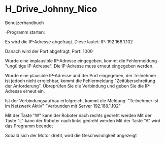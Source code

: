 # H_Drive_Johnny_Nico

Benutzerhandbuch

-Programm starten:

Es wird die IP-Adresse abgefragt. Diese lautet:
IP: 192.168.1.102

Danach wird der Port abgefragt: 
Port: 1000

Wurde eine implausible IP-Adresse eingegeben, kommt die Fehlermeldung "ungültige IP-Adresse". Die IP-Adresse muss erneut eingegeben werden.

Wurde eine plausible IP-Adresse und der Port eingegeben, der Teilnehmer ist jedoch nicht erreichbar, kommt die Fehlermeldung "Zeitüberschreitung der Anforderung".
Übreprüfen Sie die Verbindung und geben Sie die IP-Adresse erneut ein.

Ist der Verbindungsaufbau erfolgreich, kommt die Meldung:
"Teilnehmer ist im Netzwerk Aktiv"
"Verbunden mit Server 192.168.1.102"

Mit der Taste "W" kann der Roboter nach rechts gedreht werden
Mit der Taste "L" kann der Roboter nach links gedreht werden
Mit der Taste "A" wird das Programm beendet

Sobald sich der Motor dreht, wird die Geschwindigkeit angezeigt
